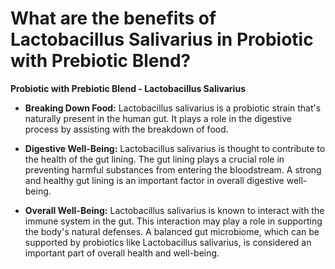 # What are the benefits of Lactobacillus Salivarius in Probiotic with Prebiotic Blend?

**Probiotic with Prebiotic Blend - Lactobacillus Salivarius**  

- **Breaking Down Food:** Lactobacillus salivarius is a probiotic strain that's naturally present in the human gut. It plays a role in the digestive process by assisting with the breakdown of food. 

- **Digestive Well-Being:** Lactobacillus salivarius is thought to contribute to the health of the gut lining. The gut lining plays a crucial role in preventing harmful substances from entering the bloodstream. A strong and healthy gut lining is an important factor in overall digestive well-being. 

- **Overall Well-Being:** Lactobacillus salivarius is known to interact with the immune system in the gut. This interaction may play a role in supporting the body's natural defenses. A balanced gut microbiome, which can be supported by probiotics like Lactobacillus salivarius, is considered an important part of overall health and well-being.